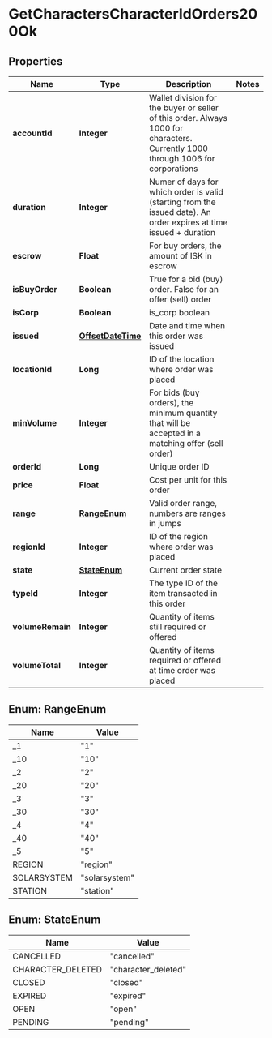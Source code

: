 
# GetCharactersCharacterIdOrders200Ok

## Properties
Name | Type | Description | Notes
------------ | ------------- | ------------- | -------------
**accountId** | **Integer** | Wallet division for the buyer or seller of this order. Always 1000 for characters. Currently 1000 through 1006 for corporations | 
**duration** | **Integer** | Numer of days for which order is valid (starting from the issued date). An order expires at time issued + duration | 
**escrow** | **Float** | For buy orders, the amount of ISK in escrow | 
**isBuyOrder** | **Boolean** | True for a bid (buy) order. False for an offer (sell) order | 
**isCorp** | **Boolean** | is_corp boolean | 
**issued** | [**OffsetDateTime**](OffsetDateTime.md) | Date and time when this order was issued | 
**locationId** | **Long** | ID of the location where order was placed | 
**minVolume** | **Integer** | For bids (buy orders), the minimum quantity that will be accepted in a matching offer (sell order) | 
**orderId** | **Long** | Unique order ID | 
**price** | **Float** | Cost per unit for this order | 
**range** | [**RangeEnum**](#RangeEnum) | Valid order range, numbers are ranges in jumps | 
**regionId** | **Integer** | ID of the region where order was placed | 
**state** | [**StateEnum**](#StateEnum) | Current order state | 
**typeId** | **Integer** | The type ID of the item transacted in this order | 
**volumeRemain** | **Integer** | Quantity of items still required or offered | 
**volumeTotal** | **Integer** | Quantity of items required or offered at time order was placed | 


<a name="RangeEnum"></a>
## Enum: RangeEnum
Name | Value
---- | -----
_1 | &quot;1&quot;
_10 | &quot;10&quot;
_2 | &quot;2&quot;
_20 | &quot;20&quot;
_3 | &quot;3&quot;
_30 | &quot;30&quot;
_4 | &quot;4&quot;
_40 | &quot;40&quot;
_5 | &quot;5&quot;
REGION | &quot;region&quot;
SOLARSYSTEM | &quot;solarsystem&quot;
STATION | &quot;station&quot;


<a name="StateEnum"></a>
## Enum: StateEnum
Name | Value
---- | -----
CANCELLED | &quot;cancelled&quot;
CHARACTER_DELETED | &quot;character_deleted&quot;
CLOSED | &quot;closed&quot;
EXPIRED | &quot;expired&quot;
OPEN | &quot;open&quot;
PENDING | &quot;pending&quot;



